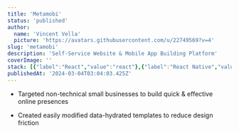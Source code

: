 ```yaml
---
title: 'Metamobi'
status: 'published'
author:
  name: 'Vincent Vella'
  picture: 'https://avatars.githubusercontent.com/u/22749569?v=4'
slug: 'metamobi'
description: 'Self-Service Website & Mobile App Building Platform'
coverImage: ''
stack: [{"label":"React","value":"react"},{"label":"React Native","value":"reactNative"},{"label":"GraphQL","value":"graphQl"},{"label":"Typescript","value":"typescript"},{"label":"NodeJS","value":"nodeJs"},{"label":"Postgres","value":"postgres"},{"label":"NextJS","value":"nextJs"},{"label":"NestJS","value":"nestJs"}]
publishedAt: '2024-03-04T03:04:03.425Z'
---
```


- Targeted non-technical small businesses to build quick & effective online presences

- Created easily modified data-hydrated templates to reduce design friction